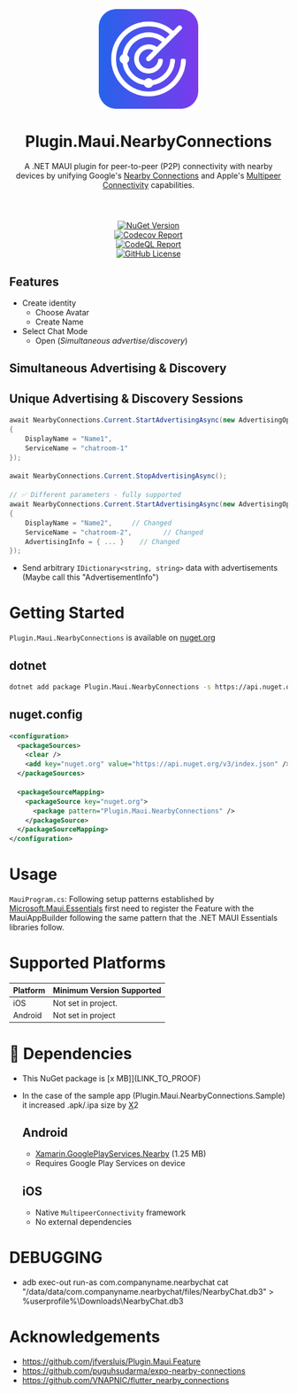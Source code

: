 <div align="center">
  <picture>
    <img src=".assets/nuget.svg" width="180">
  </picture>

  <h1>
    Plugin.Maui.NearbyConnections
  </h1>
  <p>
    A .NET MAUI plugin for peer-to-peer (P2P) connectivity with nearby devices by unifying Google's <a href="https://developers.google.com/nearby/connections/overview" target="_blank">Nearby Connections</a> and Apple's <a href="https://developer.apple.com/documentation/multipeerconnectivity" target="_blank">Multipeer Connectivity</a> capabilities.
  </p>
</div>
<h1>
</h1>
</br>

<div align="center">
  <div>
    <a href="https://www.nuget.org/packages/Plugin.Maui.NearbyConnections">
      <img alt="NuGet Version" src="https://img.shields.io/nuget/v/Plugin.Maui.NearbyConnections">
    </a>
  </div>
  <div>
    <a href="https://codecov.io/gh/phunkeler/Plugin.Maui.NearbyConnections">
      <img alt="Codecov Report" src="https://img.shields.io/codecov/c/gh/phunkeler/Plugin.Maui.NearbyConnections/main?">
    </a>
  </div>
  <div>
    <a href="https://github.com/phunkeler/Plugin.Maui.NearbyConnections/actions/workflows/codeql.yml">
        <img alt="CodeQL Report" src="https://github.com/phunkeler/Plugin.Maui.NearbyConnections/actions/workflows/codeql.yml/badge.svg">
    </a>
  </div>
  <div>
    <a href="https://github.com/phunkeler/Plugin.Maui.NearbyConnections/blob/main/LICENSE">
      <img alt="GitHub License" src="https://img.shields.io/github/license/phunkeler/Plugin.Maui.NearbyConnections">
    </a>
  </div>
  </p>
</div>

## Features

-   Create identity
    -   Choose Avatar
    -   Create Name
-   Select Chat Mode
    -   Open (_Simultaneous advertise/discovery_)

## **Simultaneous Advertising & Discovery**

##

## **Unique Advertising & Discovery Sessions**

```csharp
await NearbyConnections.Current.StartAdvertisingAsync(new AdvertisingOptions
{
    DisplayName = "Name1",
    ServiceName = "chatroom-1"
});

await NearbyConnections.Current.StopAdvertisingAsync();

// ✅ Different parameters - fully supported
await NearbyConnections.Current.StartAdvertisingAsync(new AdvertisingOptions
{
    DisplayName = "Name2",     // Changed
    ServiceName = "chatroom-2",        // Changed
    AdvertisingInfo = { ... }    // Changed
});
```

-   Send arbitrary `IDictionary<string, string>` data with advertisements (Maybe call this "AdvertisementInfo")

# Getting Started

`Plugin.Maui.NearbyConnections` is available on [nuget.org](https://www.nuget.org/packages/Plugin.Maui.NearbyConnections)

## **dotnet**

```bash
dotnet add package Plugin.Maui.NearbyConnections -s https://api.nuget.org/v3/index.json
```

## **nuget.config**

```xml
<configuration>
  <packageSources>
    <clear />
    <add key="nuget.org" value="https://api.nuget.org/v3/index.json" />
  </packageSources>

  <packageSourceMapping>
    <packageSource key="nuget.org">
      <package pattern="Plugin.Maui.NearbyConnections" />
    </packageSource>
  </packageSourceMapping>
</configuration>

```

</details>

# Usage

`MauiProgram.cs`:
Following setup patterns established by [Microsoft.Maui.Essentials](https://www.nuget.org/packages/Microsoft.Maui.Essentials) first need to register the Feature with the MauiAppBuilder following the same pattern that the .NET MAUI Essentials libraries follow.

# Supported Platforms

| Platform | Minimum Version Supported |
| -------- | ------------------------- |
| iOS      | Not set in project.       |
| Android  | Not set in project        |

# 🔗 Dependencies

-   This NuGet package is [x MB]](LINK_TO_PROOF)
-   In the case of the sample app (Plugin.Maui.NearbyConnections.Sample) it increased .apk/.ipa size by [X](LINK_TO_PROOF)2

    ## Android

    -   [Xamarin.GooglePlayServices.Nearby](https://www.nuget.org/packages/Xamarin.GooglePlayServices.Nearby/) (1.25 MB)
    -   Requires Google Play Services on device

    ## iOS

    -   Native `MultipeerConnectivity` framework
    -   No external dependencies

# DEBUGGING

-   adb exec-out run-as com.companyname.nearbychat cat "/data/data/com.companyname.nearbychat/files/NearbyChat.db3" > %userprofile%\Downloads\NearbyChat.db3

# Acknowledgements

-   https://github.com/jfversluis/Plugin.Maui.Feature
-   https://github.com/puguhsudarma/expo-nearby-connections
-   https://github.com/VNAPNIC/flutter_nearby_connections
